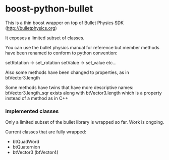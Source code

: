 boost-python-bullet
===================
This is a thin boost wrapper on top of Bullet Physics SDK (http://bulletphysics.org)

It exposes a limited subset of classes.

You can use the bullet physics manual for reference but member methods have been
renamed to conform to python convention:

setRotation -> set_rotation
setValue -> set_value
etc...

Also some methods have been changed to properties, as in btVector3.length

Some methods have twins that have more descriptive names: btVector3.length_sqr
exists along with btVector3.length which is a property instead of a method as in
C++

### implemented classes

Only a limited subset of the bullet library is wrapped so far. Work is ongoing.

Current classes that are fully wrapped:

* btQuadWord
* btQuaternion
* btVector3 (btVector4)
